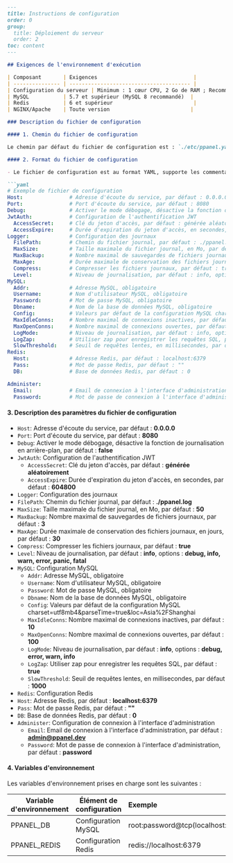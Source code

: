```markdown
---
title: Instructions de configuration
order: 0
group: 
  title: Déploiement du serveur
  order: 2
toc: content
---

## Exigences de l'environnement d'exécution

| Composant       | Exigences                               |
| --------------- | --------------------------------------- |
| Configuration du serveur | Minimum : 1 cœur CPU, 2 Go de RAM ; Recommandé : 2 cœurs CPU, 4 Go de RAM |
| MySQL           | 5.7 et supérieur (MySQL 8 recommandé)  |
| Redis           | 6 et supérieur                          |
| NGINX/Apache    | Toute version                          |

### Description du fichier de configuration

#### 1. Chemin du fichier de configuration

Le chemin par défaut du fichier de configuration est : `./etc/ppanel.yaml`, il peut être spécifié via le paramètre de démarrage `--config`.

#### 2. Format du fichier de configuration

- Le fichier de configuration est au format YAML, supporte les commentaires, et doit être nommé xxx.yaml.

```yaml
# Exemple de fichier de configuration
Host:               # Adresse d'écoute du service, par défaut : 0.0.0.0
Port:               # Port d'écoute du service, par défaut : 8080
Debug:              # Activer le mode débogage, désactive la fonction de journalisation en arrière-plan, par défaut : false
JwtAuth:            # Configuration de l'authentification JWT
  AccessSecret:     # Clé du jeton d'accès, par défaut : générée aléatoirement
  AccessExpire:     # Durée d'expiration du jeton d'accès, en secondes, par défaut : 604800
Logger:             # Configuration des journaux
  FilePath:         # Chemin du fichier journal, par défaut : ./ppanel.log
  MaxSize:          # Taille maximale du fichier journal, en Mo, par défaut : 50
  MaxBackup:        # Nombre maximal de sauvegardes de fichiers journaux, par défaut : 3
  MaxAge:           # Durée maximale de conservation des fichiers journaux, en jours, par défaut : 30
  Compress:         # Compresser les fichiers journaux, par défaut : true
  Level:            # Niveau de journalisation, par défaut : info, options : debug, info, warn, error, panic, fatal
MySQL:
  Addr:             # Adresse MySQL, obligatoire
  Username:         # Nom d'utilisateur MySQL, obligatoire
  Password:         # Mot de passe MySQL, obligatoire
  Dbname:           # Nom de la base de données MySQL, obligatoire
  Config:           # Valeurs par défaut de la configuration MySQL charset=utf8mb4&parseTime=true&loc=Asia%2FShanghai
  MaxIdleConns:     # Nombre maximal de connexions inactives, par défaut : 10
  MaxOpenConns:     # Nombre maximal de connexions ouvertes, par défaut : 100
  LogMode:          # Niveau de journalisation, par défaut : info, options : debug, error, warn, info
  LogZap:           # Utiliser zap pour enregistrer les requêtes SQL, par défaut : true
  SlowThreshold:    # Seuil de requêtes lentes, en millisecondes, par défaut : 1000
Redis:
  Host:             # Adresse Redis, par défaut : localhost:6379
  Pass:             # Mot de passe Redis, par défaut : ""
  DB:               # Base de données Redis, par défaut : 0

Administer:
  Email:            # Email de connexion à l'interface d'administration, par défaut : admin@ppanel.dev
  Password:         # Mot de passe de connexion à l'interface d'administration, par défaut : password

```

#### 3. Description des paramètres du fichier de configuration

- `Host`: Adresse d'écoute du service, par défaut : **0.0.0.0**
- `Port`: Port d'écoute du service, par défaut : **8080**
- `Debug`: Activer le mode débogage, désactive la fonction de journalisation en arrière-plan, par défaut : **false**
- `JwtAuth`: Configuration de l'authentification JWT
  - `AccessSecret`: Clé du jeton d'accès, par défaut : **générée aléatoirement**
  - `AccessExpire`: Durée d'expiration du jeton d'accès, en secondes, par défaut : **604800**
- `Logger`: Configuration des journaux
- `FilePath`: Chemin du fichier journal, par défaut : **./ppanel.log**
- `MaxSize`: Taille maximale du fichier journal, en Mo, par défaut : **50**
- `MaxBackup`: Nombre maximal de sauvegardes de fichiers journaux, par défaut : **3**
- `MaxAge`: Durée maximale de conservation des fichiers journaux, en jours, par défaut : **30**
- `Compress`: Compresser les fichiers journaux, par défaut : **true**
- `Level`: Niveau de journalisation, par défaut : **info**, options : **debug, info, warn, error, panic, fatal**
- `MySQL`: Configuration MySQL
  - `Addr`: Adresse MySQL, obligatoire
  - `Username`: Nom d'utilisateur MySQL, obligatoire
  - `Password`: Mot de passe MySQL, obligatoire
  - `Dbname`: Nom de la base de données MySQL, obligatoire
  - `Config`: Valeurs par défaut de la configuration MySQL charset=utf8mb4\&parseTime=true\&loc=Asia%2FShanghai
  - `MaxIdleConns`: Nombre maximal de connexions inactives, par défaut : **10**
  - `MaxOpenConns`: Nombre maximal de connexions ouvertes, par défaut : **100**
  - `LogMode`: Niveau de journalisation, par défaut : **info**, options : **debug, error, warn, info**
  - `LogZap`: Utiliser zap pour enregistrer les requêtes SQL, par défaut : **true**
  - `SlowThreshold`: Seuil de requêtes lentes, en millisecondes, par défaut : **1000**
- `Redis`: Configuration Redis
- `Host`: Adresse Redis, par défaut : **localhost:6379**
- `Pass`: Mot de passe Redis, par défaut : **""**
- `DB`: Base de données Redis, par défaut : **0**
- `Administer`: Configuration de connexion à l'interface d'administration
  - `Email`: Email de connexion à l'interface d'administration, par défaut : **<admin@ppanel.dev>**
  - `Password`: Mot de passe de connexion à l'interface d'administration, par défaut : **password**

#### 4. Variables d'environnement

Les variables d'environnement prises en charge sont les suivantes :

| Variable d'environnement | Élément de configuration | Exemple                                      |
| ------------------------ | ----------------------- | :------------------------------------------ |
| PPANEL\_DB              | Configuration MySQL     | root:password\@tcp(localhost:3306)/vpnboard |
| PPANEL\_REDIS           | Configuration Redis     | redis\://localhost:6379                     |
```

